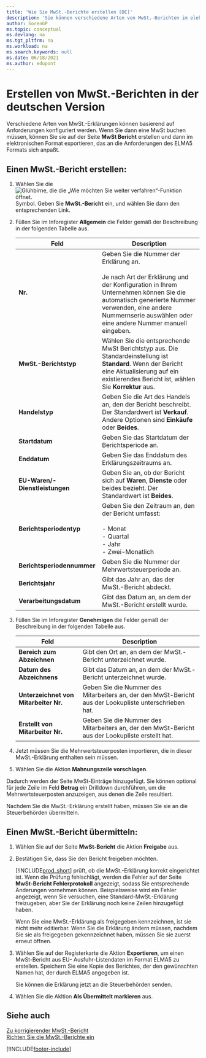 ```yaml
---
title: 'Wie Sie MwSt.-Berichte erstellen [DE]'
description: 'Sie können verschiedene Arten von MwSt.-Berichten im elektronischen Format konfigurieren, die den ELMA5-Formatanforderungen entsprechen.'
author: SorenGP
ms.topic: conceptual
ms.devlang: na
ms.tgt_pltfrm: na
ms.workload: na
ms.search.keywords: null
ms.date: 06/18/2021
ms.author: edupont
---
```

# <a name="create-vat-reports-in-the-german-version"></a><a name="create-vat-reports-in-the-german-version"></a>Erstellen von MwSt.-Berichten in der deutschen Version
Verschiedene Arten von MwSt.-Erklärungen können basierend auf Anforderungen konfiguriert werden. Wenn Sie dann eine MwSt buchen müssen, können Sie sie auf der Seite **MwSt Bericht** erstellen und dann im elektronischen Format exportieren, das an die Anforderungen des ELMA5 Formats sich anpaßt.  

## <a name="to-create-a-vat-report"></a><a name="to-create-a-vat-report"></a>Einen MwSt.-Bericht erstellen:

1.  Wählen Sie die ![Glühbirne, die die „Wie möchten Sie weiter verfahren“-Funktion öffnet.](../../media/ui-search/search_small.png "Sagen Sie mir, was Sie tun wollen") Symbol. Geben Sie **MwSt.-Bericht** ein, und wählen Sie dann den entsprechenden Link.  
2.  Füllen Sie im Inforegister **Allgemein** die Felder gemäß der Beschreibung in der folgenden Tabelle aus.  

    |Feld|Description|  
    |---------------------------------|---------------------------------------|  
    |**Nr.**|Geben Sie die Nummer der Erklärung an.<br /><br /> Je nach Art der Erklärung und der Konfiguration in Ihrem Unternehmen können Sie die automatisch generierte Nummer verwenden, eine andere Nummernserie auswählen oder eine andere Nummer manuell eingeben.|  
    |**MwSt.-Berichtstyp**|Wählen Sie die entsprechende MwSt Berichtstyp aus. Die Standardeinstellung ist **Standard**. Wenn der Bericht eine Aktualisierung auf ein existierendes Bericht ist, wählen Sie **Korrektur** aus.|  
    |**Handelstyp**|Geben Sie die Art des Handels an, den der Bericht beschreibt. Der Standardwert ist **Verkauf**. Andere Optionen sind **Einkäufe** oder **Beides**.|  
    |**Startdatum**|Geben Sie das Startdatum der Berichtsperiode an.|  
    |**Enddatum**|Geben Sie das Enddatum des Erklärungszeitraums an.|  
    |**EU-Waren/-Dienstleistungen**|Geben Sie an, ob der Bericht sich auf **Waren**, **Dienste** oder beides bezieht. Der Standardwert ist **Beides**.|  
    |**Berichtsperiodentyp**|Geben Sie den Zeitraum an, den der Bericht umfasst:<br /><br /> -   Monat<br />-   Quartal<br />-   Jahr<br />-   Zwei-Monatlich|  
    |**Berichtsperiodennummer**|Geben Sie die Nummer der Mehrwertsteuerperiode an.|  
    |**Berichtsjahr**|Gibt das Jahr an, das der MwSt.-Bericht abdeckt.|  
    |**Verarbeitungsdatum**|Gibt das Datum an, an dem der MwSt.-Bericht erstellt wurde.|  

3.  Füllen Sie im Inforegister **Genehmigen** die Felder gemäß der Beschreibung in der folgenden Tabelle aus.  

    |Feld|Description|  
    |---------------------------------|---------------------------------------|  
    |**Bereich zum Abzeichnen**|Gibt den Ort an, an dem der MwSt.-Bericht unterzeichnet wurde.|  
    |**Datum des Abzeichnens**|Gibt das Datum an, an dem der MwSt.-Bericht unterzeichnet wurde.|  
    |**Unterzeichnet von Mitarbeiter Nr.**|Geben Sie die Nummer des Mitarbeiters an, der den MwSt-Bericht aus der Lookupliste unterschrieben hat.|  
    |**Erstellt von Mitarbeiter Nr.**|Geben Sie die Nummer des Mitarbeiters an, der den MwSt-Bericht aus der Lookupliste erstellt hat.|  

4.  Jetzt müssen Sie die Mehrwertsteuerposten importieren, die in dieser MwSt.-Erklärung enthalten sein müssen.  
5. Wählen Sie die Aktion **Mahnungszeile vorschlagen**.  

Dadurch werden der Seite MwSt-Einträge hinzugefügt. Sie können optional für jede Zeile im Feld **Betrag** ein Drilldown durchführen, um die Mehrwertsteuerposten anzuzeigen, aus denen die Zeile resultiert.  

Nachdem Sie die MwSt.-Erklärung erstellt haben, müssen Sie sie an die Steuerbehörden übermitteln.  

## <a name="to-submit-a-vat-report"></a><a name="to-submit-a-vat-report"></a>Einen MwSt.-Bericht übermitteln:

1.  Wählen Sie auf der Seite **MwSt-Bericht** die Aktion **Freigabe** aus.  
2.  Bestätigen Sie, dass Sie den Bericht freigeben möchten.  

    [!INCLUDE[prod_short](../../includes/prod_short.md)] prüft, ob die MwSt.-Erklärung korrekt eingerichtet ist. Wenn die Prüfung fehlschlägt, werden die Fehler auf der Seite **MwSt-Bericht Fehlerprotokoll** angezeigt, sodass Sie entsprechende Änderungen vornehmen können. Beispielsweise wird ein Fehler angezeigt, wenn Sie versuchen, eine Standard-MwSt.-Erklärung freizugeben, aber Sie der Erklärung noch keine Zeilen hinzugefügt haben.  

    Wenn Sie eine MwSt.-Erklärung als freigegeben kennzeichnen, ist sie nicht mehr editierbar. Wenn Sie die Erklärung ändern müssen, nachdem Sie sie als freigegeben gekennzeichnet haben, müssen Sie sie zuerst erneut öffnen.  

3.  Wählen Sie auf der Registerkarte die Aktion **Exportieren**, um einen MwSt-Bericht aus EU- Ausfuhr-Listendaten im Format ELMA5 zu erstellen. Speichern Sie eine Kopie des Berichtes, der den gewünschten Namen hat, der durch ELMA5 angegeben ist.  

    Sie können die Erklärung jetzt an die Steuerbehörden senden.  

4.  Wählen Sie die Akltion **Als Übermittelt markieren** aus.  

## <a name="see-also"></a><a name="see-also"></a>Siehe auch
 [Zu korrigierender MwSt.-Bericht](how-to-correct-vat-reports.md)   
 [Richten Sie die MwSt.-Berichte ein](how-to-set-up-vat-reports.md)


[!INCLUDE[footer-include](../../includes/footer-banner.md)]
